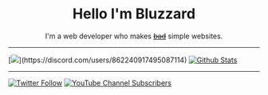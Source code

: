 
<h1 align="center">Hello I'm Bluzzard</h1>

<p align="center" >I'm a web developer who makes <a href="https://bluzzard.repl.co"><s>bad</s></a> simple websites.</p>

---

[![](https://lanyard-profile-readme.vercel.app/api/862240917495087114?borderRadius=20px&hideStatus=true&bg=1c1e29&idleMessage=Shitposting...)](https://discord.com/users/862240917495087114)
[![Github Stats](https://github-readme-stats.vercel.app/api?username=bluzzardthewizard&show_icons=true&theme=algolia&hide_border=true&border_radius=20px&bg_color=1c1e29&icon_color=fff)](https://bluzzard.repl.co)



---

[![Twitter Follow](https://img.shields.io/twitter/follow/notBluzzard?color=%233375cc&label=Followers%3A&logo=twitter&logoColor=%233375cc&style=for-the-badge)](https://twitter.com/intent/user?screen_name=notbluzzard)   [![YouTube Channel Subscribers](https://img.shields.io/youtube/channel/subscribers/UCyHYr1XB3d8NuEYyTvHV_Zw?color=%233375cc&label=Subcribers%3A&logo=youtube&logoColor=%233375cc&style=for-the-badge)](https://www.youtube.com/channel/UCyHYr1XB3d8NuEYyTvHV_Zw)
